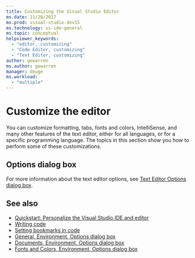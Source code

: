 ```yaml
---
title: Customizing the Visual Studio Editor
ms.date: 11/20/2017
ms.prod: visual-studio-dev15
ms.technology: vs-ide-general
ms.topic: conceptual
helpviewer_keywords:
  - "editor, customizing"
  - "Code Editor, customizing"
  - "Text Editor, customizing"
author: gewarren
ms.author: gewarren
manager: douge
ms.workload:
  - "multiple"
---
```

# Customize the editor

You can customize formatting, tabs, fonts and colors, IntelliSense, and many other features of the text editor, either for all languages, or for a specific programming language. The topics in this section show you how to perform some of these customizations.

## Options dialog box

For more information about the text editor options, see [Text Editor Options dialog box](../ide/reference/text-editor-options-dialog-box.md).

## See also

- [Quickstart: Personalize the Visual Studio IDE and editor](../ide/quickstart-personalize-the-ide.md)
- [Writing code](../ide/writing-code-in-the-code-and-text-editor.md)
- [Setting bookmarks in code](../ide/setting-bookmarks-in-code.md)
- [General, Environment, Options dialog box](../ide/reference/general-environment-options-dialog-box.md)
- [Documents, Environment, Options dialog box](../ide/reference/documents-environment-options-dialog-box.md)
- [Fonts and Colors, Environment, Options dialog box](../ide/reference/fonts-and-colors-environment-options-dialog-box.md)